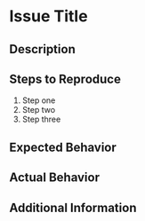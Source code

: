 # Issue Title

## Description
<!-- Provide a detailed description of the issue -->

## Steps to Reproduce
<!-- List the steps to reproduce the issue -->
1. Step one
2. Step two
3. Step three

## Expected Behavior
<!-- Describe the expected behavior -->

## Actual Behavior
<!-- Describe the actual behavior -->

## Additional Information
<!-- Add any additional information, screenshots, or logs that might be helpful -->
